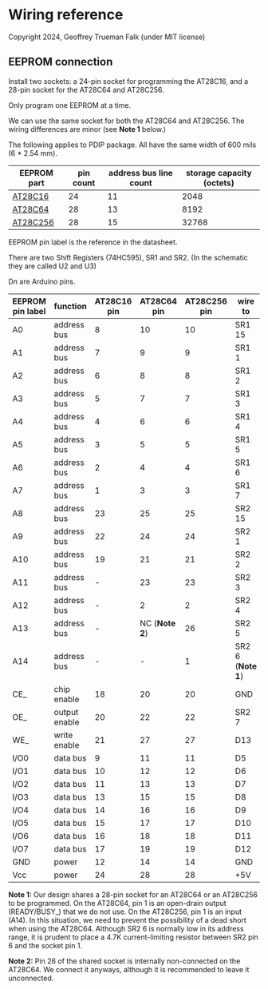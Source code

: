 # Wiring reference

Copyright 2024, Geoffrey Trueman Falk (under MIT license)

## EEPROM connection

Install two sockets: a 24-pin socket for programming the AT28C16, and a 28-pin socket for the AT28C64 and AT28C256.

Only program one EEPROM at a time.

 We can use the same socket for both the AT28C64 and AT28C256. The wiring differences are minor (see **Note 1** below.)

The following applies to PDIP package. All have the same width of 600 mils (6 * 2.54 mm).

| EEPROM part | pin count | address bus line count | storage capacity (octets) |
|-------------|-----------|-------------------|-------------------|
| [AT28C16](/doc/AT28C16.pdf) | 24       | 11 | 2048 |
| [AT28C64](/doc/AT28C64.pdf) | 28      | 13  | 8192 |
| [AT28C256](/doc/AT28C256.pdf) | 28    | 15  | 32768 |

EEPROM pin label is the reference in the datasheet.

There are two Shift Registers (74HC595), SR1 and SR2. (In the schematic they are called U2 and U3)

D*n* are Arduino pins.

| EEPROM pin label | function | AT28C16 pin | AT28C64 pin | AT28C256 pin | wire to | PCB from | PCB to | length, colour |
|--------|-------------|---------|--------------|--------------|---------------|-|-|-|
| A0     | address bus | 8 | 10 | 10 | SR1 15 | 25L | 8L | 17y |
| A1   | address bus | 7 | 9 | 9 | SR1 1 |  26L | 9L | 17y |
| A2   | address bus | 6 | 8 | 8 | SR1 2 | 27L | 10L | 17y |
| A3    | address bus | 5 | 7 | 7| SR1 3 | 28L | 11L | 17y |
| A4   | address bus | 4 | 6 | 6 | SR1 4 | 29L | 12L | 17y |
| A5    | address bus | 3 | 5 | 5 | SR1 5 | 30L | 13L | 17y |
| A6    | address bus | 2 | 4 | 4 | SR1 6 | 31L | 14L | 17y |
| A7    | address bus | 1 | 3 | 3 | SR1 7 | 32L | 15L | 17y |
| A8    | address bus | 23 | 25 | 25 | SR2 15 | 31U | 14U | 17y |
| A9    | address bus | 22 | 24 | 24 | SR2 1 | 30U | 13U | 17y |
| A10   | address bus | 19 | 21 | 21 | SR2 2 | 27U | 10U |17y |
| A11   | address bus | - | 23 | 23 | SR2 3 | 39L | 12U | y |
| A12   | address bus | - | 2 | 2 | SR2 4 | 38L | 16L | 22y |
| A13 | address bus | - | NC (**Note 2**) | 26 | SR2 5 | 37L | 15U | y |
| A14 | address bus | - | - | 1 | SR2 6 (**Note 1**) |  36L | 18L | 18y |
| CE_ | chip enable | 18 | 20 | 20 | GND | 26U,9U| GND | k | 
| OE_ | output enable | 20 | 22 | 22 | SR2 7 | 28U | 11U |  r |
| WE_ | write enable | 21 | 27 | 27| D13 | 29U | 16U | w |
| I/O0 | data bus | 9 | 11 | 11 | D5 | 24L | 7L | 17g |
| I/O1 | data bus | 10 | 12 | 12 | D6 | 23L | 6L | 17g |
| I/O2 | data bus | 11 | 13 | 13 | D7 | 22L | 5L | 17g |
| I/O3 | data bus | 13 | 15 | 15 | D8 | 21U | 4U | 17g |
| I/O4 | data bus | 14 | 16 | 16 | D9 | 22U | 5U | 17g |
| I/O5 | data bus | 15 | 17 | 17 | D10 | 23U | 6U  |17g |
| I/O6 | data bus | 16 | 18 | 18 | D11 | 24U | 7U | 17g |
| I/O7 | data bus | 17 | 19 | 19 | D12 | 25U | 8U | 17g |
| GND | power | 12 | 14 | 14 | GND | 21L,4L | GND | k |
| Vcc | power | 24 | 28 | 28 |  +5V | 32U,17U | +5V | r |

**Note 1:** Our design shares a 28-pin socket for an AT28C64 or an AT28C256 to be programmed. On the AT28C64, pin 1 is an open-drain output (READY/BUSY_) that we do not use. On the AT28C256, pin 1 is an input (A14). In this situation, we need to prevent the possibility of a dead short when using the AT28C64. Although SR2 6 is normally low in its address range, it is prudent to place a 4.7K current-limiting resistor between SR2 pin 6 and the socket pin 1.

**Note 2:** Pin 26 of the shared socket is internally non-connected on the AT28C64. We connect it anyways, although it is recommended to leave it unconnected. 
